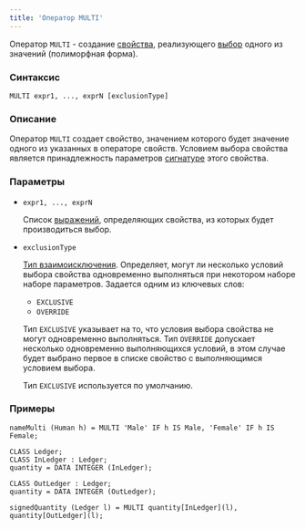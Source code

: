```yaml
---
title: 'Оператор MULTI'
---
```


Оператор `MULTI` - создание [свойства](Properties.md), реализующего [выбор](Selection_CASE_IF_MULTI_OVERRIDE_EXCLUSIVE.md#single) одного из значений (полиморфная форма).

### Синтаксис

    MULTI expr1, ..., exprN [exclusionType]

### Описание

Оператор `MULTI` создает свойство, значением которого будет значение одного из указанных в операторе свойств. Условием выбора свойства является принадлежность параметров [сигнатуре](CLASS_operator.md) этого свойства. 

### Параметры

- `expr1, ..., exprN` 

    Список [выражений](Expression.md), определяющих свойства, из которых будет производиться выбор.

- `exclusionType`

    [Тип взаимоисключения](Selection_CASE_IF_MULTI_OVERRIDE_EXCLUSIVE.md#exclusive). Определяет, могут ли несколько условий выбора свойства одновременно выполняться при некотором наборе наборе параметров. Задается одним из ключевых слов:

    - `EXCLUSIVE`
    - `OVERRIDE`

  Тип `EXCLUSIVE` указывает на то, что условия выбора свойства не могут одновременно выполняться. Тип `OVERRIDE` допускает несколько одновременно выполняющихся условий, в этом случае будет выбрано первое в списке свойство с выполняющимся условием выбора. 

    Тип `EXCLUSIVE` используется по умолчанию.

### Примеры

```lsf
nameMulti (Human h) = MULTI 'Male' IF h IS Male, 'Female' IF h IS Female;

CLASS Ledger;
CLASS InLedger : Ledger;
quantity = DATA INTEGER (InLedger);

CLASS OutLedger : Ledger;
quantity = DATA INTEGER (OutLedger);

signedQuantity (Ledger l) = MULTI quantity[InLedger](l), quantity[OutLedger](l);
```
